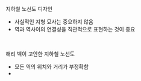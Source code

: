 지하철 노선도 디자인
* 사실적인 지형 묘사는 중요하지 않음
* 역과 역사이의 연결성을 직관적으로 표현하는 것이 중요
<br>

해리 벡이 고안한 지하철 노선도
* 모든 역의 위치와 거리가 부정확함
* 